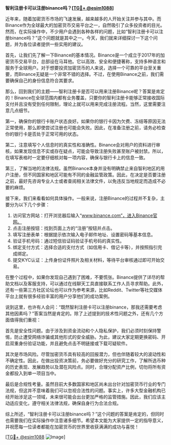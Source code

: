 **智利注册卡可以注册binance吗？[[TG💪+ @esim1088](https://t.me/s/esim1088)]**

近年来，随着加密货币市场的飞速发展，越来越多的人开始关注并参与其中。而Binance作为全球最大的加密货币交易平台之一，自然吸引了众多投资者的目光。然而，在实际操作中，不少用户会遇到各种各样的问题，比如“智利注册卡可以注册binance吗？”这个问题就是其中之一。今天，我们就来详细探讨一下这个问题，并为各位读者提供一些实用的建议。

首先，让我们先了解一下Binance的基本情况。Binance是一个成立于2017年的加密货币交易平台，总部设在马耳他。它以高效、安全和便捷著称，支持多种语言和服务于全球用户。对于想要投资加密货币的人来说，选择一个可靠的平台至关重要，而Binance无疑是一个非常不错的选择。不过，在使用Binance之前，我们需要确保自己的身份信息符合其要求。

那么，回到我们的主题——智利注册卡是否可以用来注册Binance呢？答案是肯定的！Binance在全球范围内都有业务覆盖，只要你的智利注册卡能够正常接收国际支付并且没有受到任何限制，理论上就可以用来完成注册流程。当然，这里需要注意几点细节。

第一，确保你的银行卡账户状态良好。如果你的银行卡因为欠费、冻结等原因无法正常使用，那么即使尝试注册也可能会失败。因此，在准备注册之前，请务必检查你的银行卡是否处于正常可用的状态。

第二，注意填写个人信息时的真实性和准确性。Binance会对用户的资料进行审核，如果发现信息不实或存在疑点，可能会导致注册失败甚至账户被封禁。所以，在填写表格时一定要仔细核对每一项内容，确保与银行卡上的信息一致。

第三，了解当地的法律法规。虽然Binance本身并没有明确禁止来自智利地区的用户注册，但不同国家和地区可能有不同的金融监管政策。因此，在决定是否要注册之前，最好先咨询专业人士或者查阅相关法律文件，以免违反当地规定而造成不必要的麻烦。

接下来，我们来看看如何具体操作。一般来说，注册Binance的过程并不复杂，主要分为以下几个步骤：

1. 访问官方网站：打开浏览器后输入“www.binance.com”，进入Binance官网。
2. 点击注册按钮：找到页面上方的“注册”按钮并点击。
3. 填写注册表单：根据提示依次输入电子邮件地址、设置密码等基本信息。
4. 验证手机号码：通过短信验证码验证手机号码的真实性。
5. 绑定支付方式：选择合适的支付方式（如信用卡、借记卡等），并按照指引完成绑定。
6. 提交KYC认证：上传身份证件照片及相关材料，等待平台审核通过即可开始交易。

在整个过程中，如果你发现自己遇到了困难，不要慌张。Binance提供了详尽的帮助文档以及客服支持，可以通过在线聊天工具直接联系工作人员寻求帮助。此外，还有一些第三方社区论坛也可以作为参考来源，比如Reddit、Twitter等社交媒体平台上就有很多经验丰富的用户分享他们的成功案例。

说到这里，也许有人会问：“既然智利注册卡可以注册binance，那我还需要考虑其他因素吗？”答案当然是肯定的。除了上述提到的技术性问题之外，还有几个方面值得我们重视：

首先是安全性问题。由于涉及到资金流动和个人隐私保护，我们必须时刻保持警惕，防止遭受网络诈骗或其他形式的安全威胁。为此，建议大家定期更换密码、开启双重身份验证功能，并且避免点击不明链接或下载可疑软件。

其次是市场风险。尽管加密货币具有较高的回报潜力，但也伴随着较大的波动性和不确定性。因此，在做出投资决策前，务必要做好充分的研究工作，了解所选币种的历史表现、发展趋势以及潜在风险点。同时，合理分配资产比例，切勿将所有资金都投入到单一项目当中。

最后是合规性考量。虽然目前大多数国家和地区尚未出台针对加密货币行业的专门法规，但这并不意味着我们可以忽视合法性的问题。事实上，许多大型金融机构已经开始涉足这一领域，未来很可能会出台更加严格的监管措施。因此，我们应该主动适应变化，遵守相关法律法规，确保自身行为合法合规。

综上所述，“智利注册卡可以注册binance吗？”这个问题的答案是肯定的，但同时也需要我们在实际操作中注意诸多细节。希望本文能为大家提供一定的指导意义，并祝愿每一位读者都能在加密货币的世界里收获满满的成功与喜悦！

[[TG💪+ @esim1088](https://t.me/s/esim1088) ![Image](https://i.postimg.cc/4NQfJmqS/Snipaste-2025-05-13-00-14-12.png)]